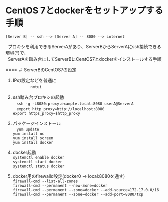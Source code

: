 # CentOS 7とdockerをセットアップする手順

    [Server B] -- ssh --> [Server A] -- 8080 --> internet  
    
   プロキシを利用できるServerAがあり、ServerBからServerAにssh接続できる環境(*)で、  
   ServerAを踏み台にしてServerBにCentOS7とdockerをインストールする手順


====
＃ ServerBのCentOS7の設定  
1. IPの設定などを普通に  
　　　　`nmtui`
 
2. ssh踏み台プロキシの起動  
    `ssh -g -L8080:proxy.example.local:8080 userA@ServerA`  
    `export http_proxy=http://localhost:8080`  
    `export https_proxy=$http_proxy`

3. パッケージインストール  
    `yum update`  
    `yum install nc`  
    `yum install screen`  
    `yum install docker`

4. docker起動  
    `systemctl enable docker`  
    `systemctl start docker`  
    `systemctl status docker`

5. docker用のfirewalld設定(docker0 -> local:8080を通す)  
    `firewall-cmd --list-all-zones`  
    `firewall-cmd --permanent --new-zone=docker`  
    `firewall-cmd --permanent --zone=docker --add-source=172.17.0.0/16`  
    `firewall-cmd --permanent --zone=docker --add-port=8080/tcp`
    

